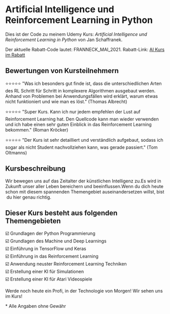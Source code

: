 # Artificial Intelligence und Reinforcement Learning in Python

Dies ist der Code zu meinem Udemy Kurs:
*Artificial Intelligence und Reinforcement Learning in Python* von Jan Schaffranek.

Der aktuelle Rabatt-Code lautet: FRANNECK_MAI_2021.
Rabatt-Link: [AI Kurs im Rabatt](https://www.udemy.com/course/artificial-intelligence-und-reinforcement-learning-in-python/?couponCode=FRANNECK_MAI_2021)

## Bewertungen von Kursteilnehmern

⭐⭐⭐⭐⭐ "Was ich besonders gut finde ist, dass die unterschiedlichen Arten des RL Schritt für Schritt in komplexere Algorithmen ausgebaut werden. Anhand von Problemen bei Anwendungsfällen wird erklärt, warum etwas nicht funktioniert und wie man es löst." (Thomas Albrecht)

⭐⭐⭐⭐⭐ "Super Kurs. Kann ich nur jedem empfehlen der Lust auf Reinforcement Learning hat. Den Quellcode kann man wieder verwenden und ich habe einen sehr guten Einblick in das Reinforcement Learning bekommen." (Roman Kröcker)

⭐⭐⭐⭐⭐ "Der Kurs ist sehr detailliert und verständlich aufgebaut, sodass ich sogar als nicht Student nachvollziehen kann, was gerade passiert." (Tom Oltmanns)

## Kursbeschreibung

Wir bewegen uns auf das Zeitalter der künstlichen Intelligenz zu.Es wird in Zukunft unser aller Leben bereichern und beeinflussen.Wenn du dich heute schon mit diesem spannenden Themengebiet auseinandersetzen willst, bist du hier genau richtig.

## Dieser Kurs besteht aus folgenden Themengebieten

☑️ Grundlagen der Python Programmierung  
☑️ Grundlagen des Machine und Deep Learnings  
☑️ Einführung in TensorFlow und Keras  
☑️ Einführung in das Reinforcement Learning  
☑️ Anwendung neuster Reinforcement Learning Techniken  
☑️ Erstellung einer KI für Simulationen  
☑️ Erstellung einer KI für Atari Videospiele  

Werde noch heute ein Profi, in der Technologie von Morgen!
Wir sehen uns im Kurs!


\* Alle Angaben ohne Gewähr
